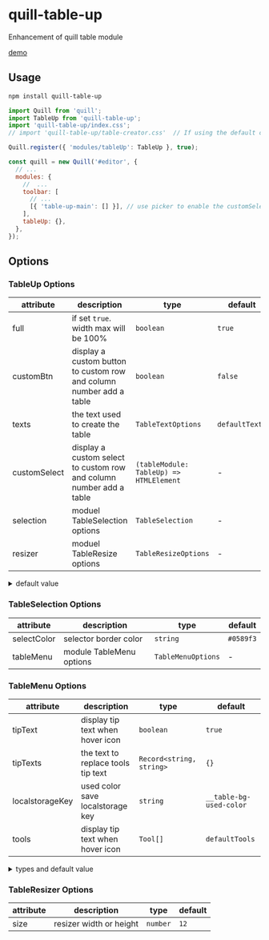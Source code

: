 # quill-table-up

Enhancement of quill table module

[demo](https://zzxming.github.io/quill-table-up/)

## Usage

```sh
npm install quill-table-up
```

```js
import Quill from 'quill';
import TableUp from 'quill-table-up';
import 'quill-table-up/index.css';
// import 'quill-table-up/table-creator.css'  // If using the default customSelect option. You need to import this css

Quill.register({ 'modules/tableUp': TableUp }, true);

const quill = new Quill('#editor', {
  // ...
  modules: {
    //  ...
    toolbar: [
      // ...
      [{ 'table-up-main': [] }], // use picker to enable the customSelect option
    ],
    tableUp: {},
  },
});
```

## Options

### TableUp Options

| attribute    | description                                                         | type                                    | default        |
| ------------ | ------------------------------------------------------------------- | --------------------------------------- | -------------- |
| full         | if set `true`. width max will be 100%                               | `boolean`                               | `true`         |
| customBtn    | display a custom button to custom row and column number add a table | `boolean`                               | `false`        |
| texts        | the text used to create the table                                   | `TableTextOptions`                      | `defaultTexts` |
| customSelect | display a custom select to custom row and column number add a table | `(tableModule: TableUp) => HTMLElement` | -              |
| selection    | moduel TableSelection options                                       | `TableSelection`                        | -              |
| resizer      | moduel TableResize options                                          | `TableResizeOptions`                    | -              |

<details>
  <summary> default value </summary>

```ts
const defaultTexts = {
  customBtnText: 'Custom',
  confirmText: 'Confirm',
  cancelText: 'Cancel',
  rowText: 'Row',
  colText: 'Column',
  notPositiveNumberError: 'Please enter a positive integer',
};
```

</details>

### TableSelection Options

| attribute   | description              | type               | default   |
| ----------- | ------------------------ | ------------------ | --------- |
| selectColor | selector border color    | `string`           | `#0589f3` |
| tableMenu   | module TableMenu options | `TableMenuOptions` | -         |

### TableMenu Options

| attribute       | description                        | type                     | default                 |
| --------------- | ---------------------------------- | ------------------------ | ----------------------- |
| tipText         | display tip text when hover icon   | `boolean`                | `true`                  |
| tipTexts        | the text to replace tools tip text | `Record<string, string>` | `{}`                    |
| localstorageKey | used color save localstorage key   | `string`                 | `__table-bg-used-color` |
| tools           | display tip text when hover icon   | `Tool[]`                 | `defaultTools`          |

<details>
  <summary> types and default value </summary>

```ts
interface ToolOption {
  name: string;
  icon: string | ((tableModule: TableUp) => HTMLElement);
  tip?: string;
  isColorChoose?: boolean;
  handle: (tableModule: TableUp, selectedTds: TableCellInnerFormat[], e: Event | string) => void;
}
interface ToolOptionBreak {
  name: 'break';
}
type Tool = ToolOption | ToolOptionBreak;

const defaultTools = [
  {
    name: 'InsertTop',
    icon: InsertTop,
    tip: 'Insert a row above',
    handle: (tableModule) => {},
  },
  {
    name: 'InsertRight',
    icon: InsertRight,
    tip: 'Insert a column right',
    handle: (tableModule) => {},
  },
  {
    name: 'InsertBottom',
    icon: InsertBottom,
    tip: 'Insert a row below',
    handle: (tableModule) => {},
  },
  {
    name: 'InsertLeft',
    icon: InsertLeft,
    tip: 'Insert a column Left',
    handle: (tableModule) => {},
  },
  {
    name: 'break',
  },
  {

    name: 'MergeCell',
    icon: MergeCell,
    tip: 'Merge Cell',
    handle: (tableModule) => {},
  },
  {

    name: 'SplitCell',
    icon: SplitCell,
    tip: 'Split Cell',
    handle: (tableModule) => {},
  },
  {
    name: 'break',
  },
  {
    name: 'DeleteRow',
    icon: RemoveRow,
    tip: 'Delete Row',
    handle: (tableModule) => {},
  },
  {
    name: 'DeleteColumn',
    icon: RemoveColumn,
    tip: 'Delete Column',
    handle: (tableModule) => {},
  },
  {
    name: 'DeleteTable',
    icon: RemoveTable,
    tip: 'Delete table',
    handle: (tableModule) => {},
  },
  {
    name: 'break',
  },
  {
    name: 'BackgroundColor',
    icon: Color,
    isColorChoose: true,
    tip: 'Set background color',
    handle: (tableModule, selectedTds, color) => {},
  },
];
```

</details>

### TableResizer Options

| attribute | description             | type     | default |
| --------- | ----------------------- | -------- | ------- |
| size      | resizer width or height | `number` | `12`    |
